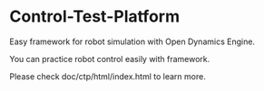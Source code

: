 Control-Test-Platform
=====================

Easy framework for robot simulation with Open Dynamics Engine.

You can practice robot control easily with framework.

Please check doc/ctp/html/index.html to learn more.

